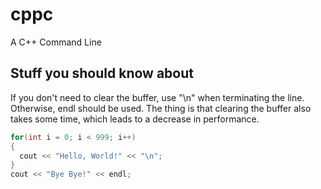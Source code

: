 # cppc
A C++ Command Line

## Stuff you should know about
If you don't need to clear the buffer, use "\n" when terminating the line. Otherwise, endl should be used. The thing is that clearing the buffer also takes some time, which leads to a decrease in performance.

```cpp
for(int i = 0; i < 999; i++)
{
  cout << "Hello, World!" << "\n";
}
cout << "Bye Bye!" << endl;
```
